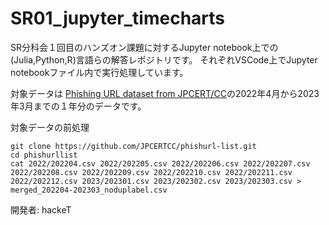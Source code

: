 # SR01_jupyter_timecharts

SR分科会１回目のハンズオン課題に対するJupyter notebook上での(Julia,Python,R)言語らの解答レポジトリです。
それぞれVSCode上でJupyter notebookファイル内で実行処理しています。

対象データは [Phishing URL dataset from JPCERT/CC](https://github.com/JPCERTCC/phishurl-list)の2022年4月から2023年3月までの１年分のデータです。

対象データの前処理

```
git clone https://github.com/JPCERTCC/phishurl-list.git
cd phishurllist
cat 2022/202204.csv 2022/202205.csv 2022/202206.csv 2022/202207.csv 2022/202208.csv 2022/202209.csv 2022/202210.csv 2022/202211.csv 2022/202212.csv 2023/202301.csv 2023/202302.csv 2023/202303.csv > merged_202204-202303_noduplabel.csv
```

開発者: hackeT
